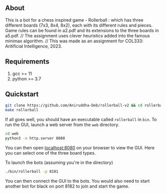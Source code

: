 ## About
This is a bot for a chess inspired game - Rollerball : which has three different boards (7x3, 8x4, 8x2), each with its different rules and pieces. Game rules can be found in a2.pdf and its extensions to the three boards in a5.pdf. //
The assignment uses clever heuristics added into the famous minimax algorithm. //
This was made as an assignment for COL333: Aritificial Intelligence, 2023.


## Requirements

1. gcc >= 11
2. python >= 3.7

## Quickstart

```bash
git clone https://github.com/Aniruddha-Deb/rollerball-v2 && cd rollerball-v2
make rollerball
```

If all goes well, you should have an executable called `rollerball` in `bin`. To run the GUI, launch a web server from the `web` directory.

```bash
cd web
python3 -m http.server 8080
```

You can then open [localhost:8080](http://localhost:8080) on your browser to view the GUI. Here you can select one of the three board types. 

To launch the bots (assuming you're in the directory)

```bash
./bin/rollerball -p 8181
```

You can then connect the GUI to the bots. You would also need to start another bot for black on port 8182 to join and start the game.
